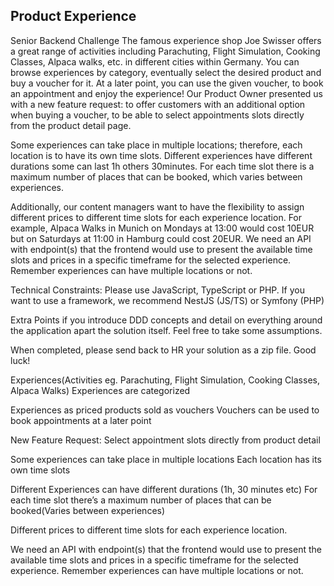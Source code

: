 ## Product Experience

Senior Backend Challenge
The famous experience shop Joe Swisser offers a great range of activities including Parachuting, Flight Simulation,
Cooking Classes, Alpaca walks, etc. in different cities within Germany. You can browse experiences by category,
eventually select the desired product and buy a voucher for it. At a later point, you can use the given voucher, to book
an appointment and enjoy the experience!
Our Product Owner presented us with a new feature request: to offer customers with an additional option when buying
a voucher, to be able to select appointments slots directly from the product detail page.

Some experiences can take place in multiple locations; therefore, each location is to have its own time slots.
Different experiences have different durations some can last 1h others 30minutes.
For each time slot there is a maximum number of places that can be booked, which varies between experiences.

Additionally, our content managers want to have the flexibility to assign different prices to different time slots for each
experience location. For example, Alpaca Walks in Munich on Mondays at 13:00 would cost 10EUR but on Saturdays at
11:00 in Hamburg could cost 20EUR.
We need an API with endpoint(s) that the frontend would use to present the available time slots and prices in a specific
timeframe for the selected experience. Remember experiences can have multiple locations or not.

Technical Constraints: Please use JavaScript, TypeScript or PHP. If you want to use a framework, we recommend NestJS
(JS/TS) or Symfony (PHP)

Extra Points if you introduce DDD concepts and detail on everything around the application apart the solution itself.
Feel free to take some assumptions.

When completed, please send back to HR your solution as a zip file.
Good luck!


Experiences(Activities eg. Parachuting, Flight Simulation, Cooking Classes, Alpaca Walks)
Experiences are categorized 

Experiences as priced products sold as vouchers
Vouchers can be used to book appointments at a later point

New Feature Request:
Select appointment slots directly from product detail

Some experiences can take place in multiple locations
Each location has its own time slots

Different Experiences can have different durations (1h, 30 minutes etc)
For each time slot there’s a maximum number of places that can be booked(Varies between experiences)

Different prices to different time slots for each experience location.

We need an API with endpoint(s) that the frontend would use to present the available time slots and prices in a specific
timeframe for the selected experience. Remember experiences can have multiple locations or not.



